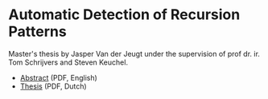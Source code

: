 Automatic Detection of Recursion Patterns
=========================================

Master's thesis by Jasper Van der Jeugt under the supervision of
prof dr. ir. Tom Schrijvers and Steven Keuchel.

- [Abstract](./pdf/abstract.pdf) (PDF, English)
- [Thesis](./pdf/thesis.pdf) (PDF, Dutch)
